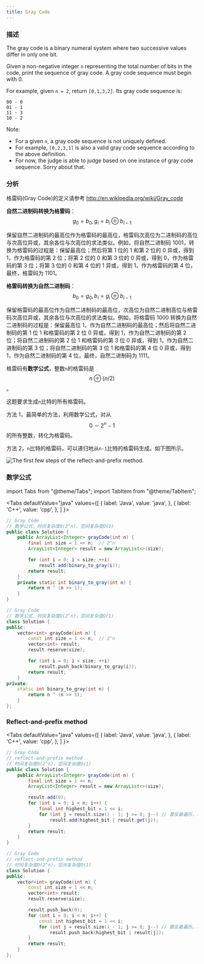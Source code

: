 ```yaml
---
title: Gray Code
---
```


### 描述

The gray code is a binary numeral system where two successive values differ in only one bit.

Given a non-negative integer `n` representing the total number of bits in the code, print the sequence of gray code. A gray code sequence must begin with 0.

For example, given `n = 2`, return `[0,1,3,2]`. Its gray code sequence is:

```
00 - 0
01 - 1
11 - 3
10 - 2
```

Note:

- For a given `n`, a gray code sequence is not uniquely defined.
- For example, `[0,2,3,1]` is also a valid gray code sequence according to the above definition.
- For now, the judge is able to judge based on one instance of gray code sequence. Sorry about that.

### 分析

格雷码(Gray Code)的定义请参考 <http://en.wikipedia.org/wiki/Gray_code>

**自然二进制码转换为格雷码**：$$g_0=b_0, g_i=b_i \oplus b_{i-1}$$

保留自然二进制码的最高位作为格雷码的最高位，格雷码次高位为二进制码的高位与次高位异或，其余各位与次高位的求法类似。例如，将自然二进制码 1001，转换为格雷码的过程是：保留最高位；然后将第 1 位的 1 和第 2 位的 0 异或，得到 1，作为格雷码的第 2 位；将第 2 位的 0 和第 3 位的 0 异或，得到 0，作为格雷码的第 3 位；将第 3 位的 0 和第 4 位的 1 异或，得到 1，作为格雷码的第 4 位，最终，格雷码为 1101。

**格雷码转换为自然二进制码**：$$b_0=g_0, b_i=g_i \oplus b_{i-1}$$

保留格雷码的最高位作为自然二进制码的最高位，次高位为自然二进制高位与格雷码次高位异或，其余各位与次高位的求法类似。例如，将格雷码 1000 转换为自然二进制码的过程是：保留最高位 1，作为自然二进制码的最高位；然后将自然二进制码的第 1 位 1 和格雷码的第 2 位 0 异或，得到 1，作为自然二进制码的第 2 位；将自然二进制码的第 2 位 1 和格雷码的第 3 位 0 异或，得到 1，作为自然二进制码的第 3 位；将自然二进制码的第 3 位 1 和格雷码的第 4 位 0 异或，得到 1，作为自然二进制码的第 4 位，最终，自然二进制码为 1111。

格雷码有**数学公式**，整数`n`的格雷码是$$n \oplus (n/2)$$。

这题要求生成`n`比特的所有格雷码。

方法 1，最简单的方法，利用数学公式，对从 $$0\sim2^n-1$$的所有整数，转化为格雷码。

方法 2，`n`比特的格雷码，可以递归地从`n-1`比特的格雷码生成。如下图所示。

![The first few steps of the reflect-and-prefix method.](/img/gray-code-construction.png)

### 数学公式

import Tabs from "@theme/Tabs";
import TabItem from "@theme/TabItem";

<Tabs
defaultValue="java"
values={[
{ label: 'Java', value: 'java', },
{ label: 'C++', value: 'cpp', },
]
}>
<TabItem value="java">

```java
// Gray Code
// 数学公式，时间复杂度O(2^n)，空间复杂度O(1)
public class Solution {
    public ArrayList<Integer> grayCode(int n) {
        final int size = 1 << n;  // 2^n
        ArrayList<Integer> result = new ArrayList<>(size);

        for (int i = 0; i < size; ++i)
            result.add(binary_to_gray(i));
        return result;
    }
    private static int binary_to_gray(int n) {
        return n ^ (n >> 1);
    }
}
```

</TabItem>
<TabItem value="cpp">

```cpp
// Gray Code
// 数学公式，时间复杂度O(2^n)，空间复杂度O(1)
class Solution {
public:
    vector<int> grayCode(int n) {
        const int size = 1 << n;  // 2^n
        vector<int> result;
        result.reserve(size);

        for (int i = 0; i < size; ++i)
            result.push_back(binary_to_gray(i));
        return result;
    }
private:
    static int binary_to_gray(int n) {
        return n ^ (n >> 1);
    }
};
```

</TabItem>
</Tabs>

### Reflect-and-prefix method

<Tabs
defaultValue="java"
values={[
{ label: 'Java', value: 'java', },
{ label: 'C++', value: 'cpp', },
]
}>
<TabItem value="java">

```java
// Gray Code
// reflect-and-prefix method
// 时间复杂度O(2^n)，空间复杂度O(1)
public class Solution {
    public ArrayList<Integer> grayCode(int n) {
        final int size = 1 << n;
        ArrayList<Integer> result = new ArrayList<>(size);

        result.add(0);
        for (int i = 0; i < n; i++) {
            final int highest_bit = 1 << i;
            for (int j = result.size() - 1; j >= 0; j--) // 要反着遍历，才能对称
                result.add(highest_bit | result.get(j));
        }
        return result;
    }
}
```

</TabItem>
<TabItem value="cpp">

```cpp
// Gray Code
// reflect-and-prefix method
// 时间复杂度O(2^n)，空间复杂度O(1)
class Solution {
public:
    vector<int> grayCode(int n) {
        const int size = 1 << n;
        vector<int> result;
        result.reserve(size);

        result.push_back(0);
        for (int i = 0; i < n; i++) {
            const int highest_bit = 1 << i;
            for (int j = result.size() - 1; j >= 0; j--) // 要反着遍历，才能对称
                result.push_back(highest_bit | result[j]);
        }
        return result;
    }
};
```

</TabItem>
</Tabs>
